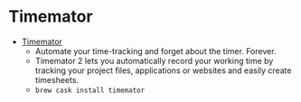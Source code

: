 # Timemator
- [Timemator](https://timemator.com/)
  -  Automate your time-tracking and forget about the timer. Forever.
  - Timemator 2 lets you automatically record your working time by tracking your project files, applications or websites and easily create timesheets.
  - `brew cask install timemator`

